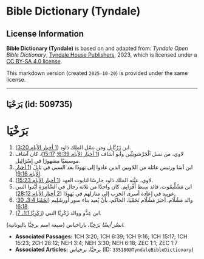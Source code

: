 # Bible Dictionary (Tyndale)

## License Information

**Bible Dictionary (Tyndale)** is based on and adapted from: _Tyndale Open Bible Dictionary_, [Tyndale House Publishers](https://tyndaleopenresources.com/), 2023, which is licensed under a [CC BY-SA 4.0 license](https://creativecommons.org/licenses/by-sa/4.0/legalcode.en).

This markdown version (created `2025-10-20`) is provided under the same license.



--------------------------------

## بَرَخْيَا (id: 509735)

بَرَخْيَا
=========

1. ابن زَرُبَّابِل ومن نسْل الملِك دَاود ([1 أخبار الأيام 3:20](https://ref.ly/1Chr3:20)).
2. لاوي، من نسل ٱلْجَرْشونِيِّين وأبو آسَاف ([1 أخبار الأيام 6:39؛](https://ref.ly/1Chr6:39) [15:17](https://ref.ly/1Chr15:17)). كان آسَاف موسيقيًا مشهورًا في إِسْرَائِيل.
3. ابن آسَا ورئيس عائلة من اللاويين الذين عادوا إلى يَهوذَا بعد السبي في بَابِلَ ([1 أخبار الأيام 9:16](https://ref.ly/1Chr9:16)).
4. لاوي، عيَّنه الملك دَاود حارسًا لتابوت العهد ([1 أخبار الأيام 15:23](https://ref.ly/1Chr15:23)).
5. ابن مَشُلِّيمُوت، قائد سِبط أَفْرَايِم. كان واحدًا من ثلاثة رجال في ٱلسَّامِرَةِ أيَّدوا النبي عوبِيد في إعادة أسرى الحرب إلى منازلهم في يَهوذَا ([2 أخبار الأيام 28:12](https://ref.ly/2Chr28:12)).
6. والد مَشُلَّام. أخبَرَ مَشُلَّام نَحَمْيَا، الحاكم، بأنْ يُعيد بناء سور أورشَلِيم ([نَحَمْيَا 3:4، 30](https://ref.ly/Neh3:4,Neh3:30)؛ [6:18](https://ref.ly/Neh6:18)).
7. ابن عِدُّو ووالد زَكَرِيَّا النبي ([زَكَرِيَّا 1:1، 7](https://ref.ly/Zech1:1,Zech1:7)).

*انظر أيضًا* بَرَخِيَّا، باراخياس (صيغة اسم برخِيَّا باليونانية).

* **Associated Passages:** 1CH 3:20; 1CH 6:39; 1CH 9:16; 1CH 15:17; 1CH 15:23; 2CH 28:12; NEH 3:4; NEH 3:30; NEH 6:18; ZEC 1:1; ZEC 1:7
* **Associated Articles:** برخيَّا، برخياس (ID: `335180@TyndaleBibleDictionary`)

